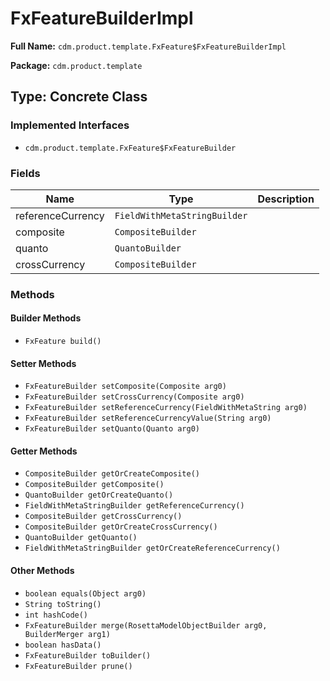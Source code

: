 # FxFeatureBuilderImpl

**Full Name:** `cdm.product.template.FxFeature$FxFeatureBuilderImpl`

**Package:** `cdm.product.template`

## Type: Concrete Class

### Implemented Interfaces

- `cdm.product.template.FxFeature$FxFeatureBuilder`

### Fields

| Name | Type | Description |
|------|------|-------------|
| referenceCurrency | `FieldWithMetaStringBuilder` |  |
| composite | `CompositeBuilder` |  |
| quanto | `QuantoBuilder` |  |
| crossCurrency | `CompositeBuilder` |  |

### Methods

#### Builder Methods

- `FxFeature build()`

#### Setter Methods

- `FxFeatureBuilder setComposite(Composite arg0)`
- `FxFeatureBuilder setCrossCurrency(Composite arg0)`
- `FxFeatureBuilder setReferenceCurrency(FieldWithMetaString arg0)`
- `FxFeatureBuilder setReferenceCurrencyValue(String arg0)`
- `FxFeatureBuilder setQuanto(Quanto arg0)`

#### Getter Methods

- `CompositeBuilder getOrCreateComposite()`
- `CompositeBuilder getComposite()`
- `QuantoBuilder getOrCreateQuanto()`
- `FieldWithMetaStringBuilder getReferenceCurrency()`
- `CompositeBuilder getCrossCurrency()`
- `CompositeBuilder getOrCreateCrossCurrency()`
- `QuantoBuilder getQuanto()`
- `FieldWithMetaStringBuilder getOrCreateReferenceCurrency()`

#### Other Methods

- `boolean equals(Object arg0)`
- `String toString()`
- `int hashCode()`
- `FxFeatureBuilder merge(RosettaModelObjectBuilder arg0, BuilderMerger arg1)`
- `boolean hasData()`
- `FxFeatureBuilder toBuilder()`
- `FxFeatureBuilder prune()`

